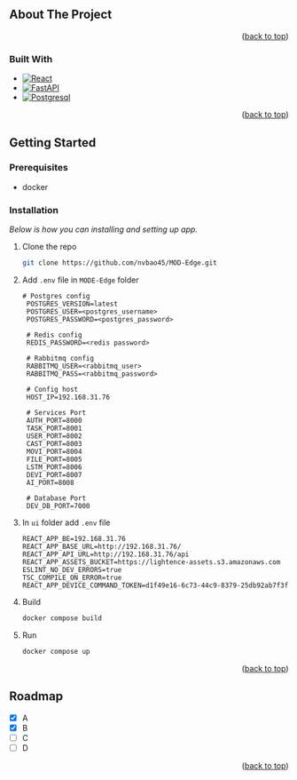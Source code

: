 <a name="readme-top"></a>


<!-- ABOUT THE PROJECT -->
## About The Project


<p align="right">(<a href="#readme-top">back to top</a>)</p>



### Built With

* [![React][React.js]][React-url]
* [![FastAPI][FastAPI-logo]][FastAPI-url]
* [![Postgresql][Postgresql-logo]][Postgresql-url]


<p align="right">(<a href="#readme-top">back to top</a>)</p>



<!-- GETTING STARTED -->
## Getting Started

### Prerequisites

* docker

### Installation

_Below is how you can installing and setting up app._

1. Clone the repo
   ```sh
   git clone https://github.com/nvbao45/MOD-Edge.git
   ```
2. Add `.env` file in `MODE-Edge` folder
   ```
   # Postgres config
    POSTGRES_VERSION=latest
    POSTGRES_USER=<postgres_username>
    POSTGRES_PASSWORD=<postgres_password>

    # Redis config
    REDIS_PASSWORD=<redis password>

    # Rabbitmq config
    RABBITMQ_USER=<rabbitmq_user>
    RABBITMQ_PASS=<rabbitmq_password>

    # Config host
    HOST_IP=192.168.31.76

    # Services Port
    AUTH_PORT=8000
    TASK_PORT=8001
    USER_PORT=8002
    CAST_PORT=8003
    MOVI_PORT=8004
    FILE_PORT=8005
    LSTM_PORT=8006
    DEVI_PORT=8007
    AI_PORT=8008

    # Database Port
    DEV_DB_PORT=7000
   ```
4. In `ui` folder add `.env` file
    ```
    REACT_APP_BE=192.168.31.76 
    REACT_APP_BASE_URL=http://192.168.31.76/
    REACT_APP_API_URL=http://192.168.31.76/api
    REACT_APP_ASSETS_BUCKET=https://lightence-assets.s3.amazonaws.com
    ESLINT_NO_DEV_ERRORS=true
    TSC_COMPILE_ON_ERROR=true
    REACT_APP_DEVICE_COMMAND_TOKEN=d1f49e16-6c73-44c9-8379-25db92ab7f3f
    ```
3. Build
   ```sh
   docker compose build
   ```
4. Run
   ```sh
   docker compose up
   ```

<p align="right">(<a href="#readme-top">back to top</a>)</p>


<!-- ROADMAP -->
## Roadmap

- [x] A
- [x] B
- [ ] C
- [ ] D

<p align="right">(<a href="#readme-top">back to top</a>)</p>



<!-- MARKDOWN LINKS & IMAGES -->
<!-- https://www.markdownguide.org/basic-syntax/#reference-style-links -->
[React.js]: https://img.shields.io/badge/React-20232A?style=for-the-badge&logo=react&logoColor=61DAFB
[React-url]: https://reactjs.org/
[FastAPI-url]: https://fastapi.tiangolo.com/
[FastAPI-logo]: https://img.shields.io/badge/FastAPI-005571?style=for-the-badge&logo=fastapi
[Postgresql-url]: https://www.postgresql.org/
[Postgresql-logo]: https://img.shields.io/badge/postgres-%23316192.svg?style=for-the-badge&logo=postgresql&logoColor=white